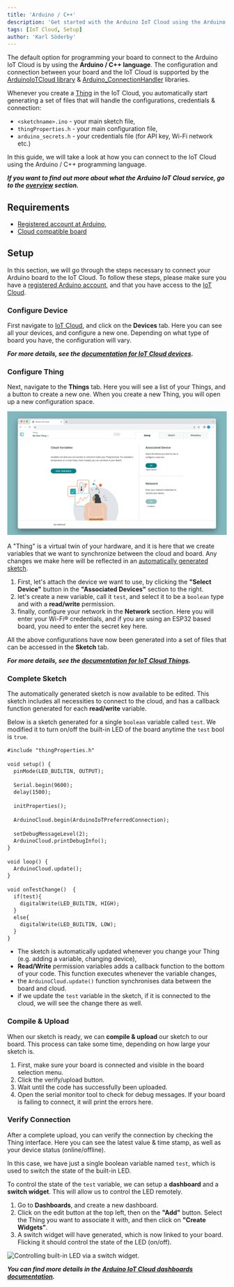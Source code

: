 ```yaml
---
title: 'Arduino / C++'
description: 'Get started with the Arduino IoT Cloud using the Arduino / C++ programming language.'
tags: [IoT Cloud, Setup]
author: 'Karl Söderby'
---
```


The default option for programming your board to connect to the Arduino IoT Cloud is by using the **Arduino / C++ language**. The configuration and connection between your board and the IoT Cloud is supported by the [ArduinoIoTCloud library]() & [Arduino_ConnectionHandler]() libraries.

Whenever you create a [Thing]() in the IoT Cloud, you automatically start generating a set of files that will handle the configurations, credentials & connection:
- `<sketchname>.ino` - your main sketch file,
- `thingProperties.h` - your main configuration file,
- `arduino_secrets.h` - your credentials file (for API key, Wi-Fi network etc.)

In this guide, we will take a look at how you can connect to the IoT Cloud using the Arduino / C++ programming language.

***If you want to find out more about what the Arduino IoT Cloud service, go to the [overview]() section.*** 

## Requirements

- [Registered account at Arduino](),
- [Cloud compatible board]()

## Setup

In this section, we will go through the steps necessary to connect your Arduino board to the IoT Cloud. To follow these steps, please make sure you have a [registered Arduino account](https://login.arduino.cc/login), and that you have access to the [IoT Cloud](https://create.arduino.cc/iot/).

### Configure Device

First navigate to [IoT Cloud](https://create.arduino.cc/iot/), and click on the **Devices** tab. Here you can see all your devices, and configure a new one. Depending on what type of board you have, the configuration will vary. 

***For more details, see the [documentation for IoT Cloud devices]().***

### Configure Thing

Next, navigate to the **Things** tab. Here you will see a list of your Things, and a button to create a new one. When you create a new Thing, you will open up a new configuration space.

![Arduino IoT Cloud Thing Interface](assets/thing-config.png)

A "Thing" is a virtual twin of your hardware, and it is here that we create variables that we want to synchronize between the cloud and board. Any changes we make here will be reflected in an [automatically generated sketch]().

1. First, let's attach the device we want to use, by clicking the **"Select Device"** button in the **"Associated Devices"** section to the right. 
2. let's create a new variable, call it `test`, and select it to be a `boolean` type and with a **read/write** permission.
3. finally, configure your network in the **Network** section. Here you will enter your Wi-Fi® credentials, and if you are using an ESP32 based board, you need to enter the secret key here. 

All the above configurations have now been generated into a set of files that can be accessed in the **Sketch** tab.

***For more details, see the [documentation for IoT Cloud Things]().***

### Complete Sketch

The automatically generated sketch is now available to be edited. This sketch includes all necessities to connect to the cloud, and has a callback function generated for each **read/write** variable.

Below is a sketch generated for a single `boolean` variable called `test`. We modified it to turn on/off the built-in LED of the board anytime the `test` bool is `true`.

```arduino
#include "thingProperties.h"

void setup() {
  pinMode(LED_BUILTIN, OUTPUT);  

  Serial.begin(9600);
  delay(1500); 

  initProperties();

  ArduinoCloud.begin(ArduinoIoTPreferredConnection);
  
  setDebugMessageLevel(2);
  ArduinoCloud.printDebugInfo();
}

void loop() {
  ArduinoCloud.update();
}

void onTestChange()  {
  if(test){
    digitalWrite(LED_BUILTIN, HIGH);
  }
  else{
    digitalWrite(LED_BUILTIN, LOW);
  }
}
```

- The sketch is automatically updated whenever you change your Thing (e.g. adding a variable, changing device),
- **Read/Write** permission variables adds a callback function to the bottom of your code. This function executes whenever the variable changes,
- the `ArduinoCloud.update()` function synchronises data between the board and cloud.
- if we update the `test` variable in the sketch, if it is connected to the cloud, we will see the change there as well. 

### Compile & Upload

When our sketch is ready, we can **compile & upload** our sketch to our board. This process can take some time, depending on how large your sketch is.

1. First, make sure your board is connected and visible in the board selection menu.
2. Click the verify/upload button.
3. Wait until the code has successfully been uploaded.
4. Open the serial monitor tool to check for debug messages. If your board is failing to connect, it will print the errors here.

### Verify Connection

After a complete upload, you can verify the connection by checking the Thing interface. Here you can see the latest value & time stamp, as well as your device status (online/offline).

In this case, we have just a single boolean variable named `test`, which is used to switch the state of the built-in LED.

To control the state of the `test` variable, we can setup a **dashboard** and a **switch widget**. This will allow us to control the LED remotely.

1. Go to **Dashboards**, and create a new dashboard.
2. Click on the edit button at the top left, then on the **"Add"** button. Select the Thing you want to associate it with, and then click on **"Create Widgets"**.
3. A switch widget will have generated, which is now linked to your board. Flicking it should control the state of the LED (on/off).

![Controlling built-in LED via a switch widget.]()

***You can find more details in the [Arduino IoT Cloud dashboards documentation]().***